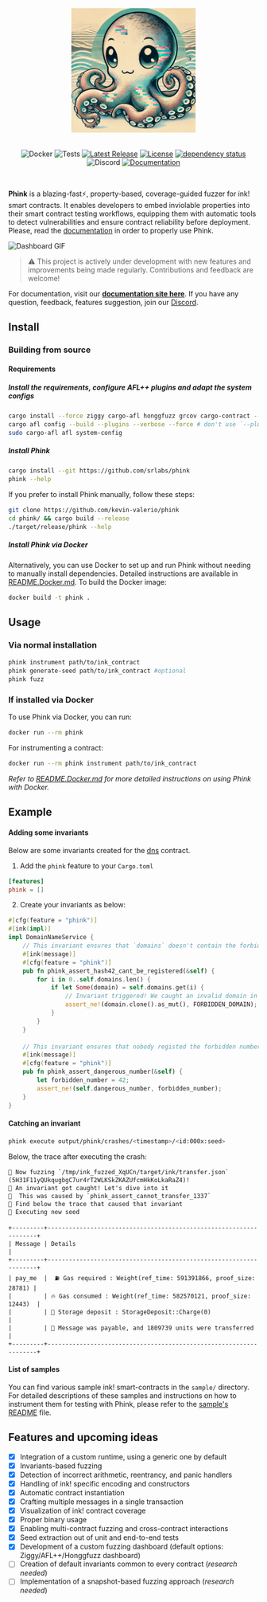 <div align="center">

<img src="https://raw.githubusercontent.com/srlabs/phink/refs/heads/main/assets/phink.png" alt="phink" width="250"/>
</br>
</br>


![Docker](https://github.com/srlabs/phink/actions/workflows/docker.yml/badge.svg)
![Tests](https://github.com/srlabs/phink/actions/workflows/rust.yml/badge.svg)
[![Latest Release](https://img.shields.io/crates/v/phink.svg)](https://crates.io/crates/phink)
[![License](https://img.shields.io/github/license/srlabs/phink)](https://github.com/srlabs/phink/blob/main/LICENSE)
[![dependency status](https://deps.rs/repo/github/srlabs/phink/status.svg)](https://deps.rs/repo/github/srlabs/phink)
![Discord](https://img.shields.io/discord/1276519988349374587?label=Discord)
[![Documentation](https://img.shields.io/badge/docs-latest-blue.svg)](https://srlabs.github.io/phink)

</div>
</br>

**Phink** is a blazing-fast⚡, property-based, coverage-guided fuzzer for ink! smart contracts. It enables developers to
embed inviolable properties into their smart contract testing workflows, equipping them with automatic tools to detect
vulnerabilities and ensure contract reliability before deployment. Please, read
the [documentation](https://srlabs.github.io/phink/) in order to properly
use Phink.

![Dashboard GIF](assets/dashboard.gif)


> ⚠️ This project is actively under development with new features and improvements being made regularly. Contributions
> and feedback are welcome!

For documentation, visit our [**documentation site here**](https://srlabs.github.io/phink/). If you have any question,
feedback, features suggestion, join our [Discord](https://discord.gg/gAahQMGE).

## Install

### Building from source

#### Requirements

##### Install the requirements, configure AFL++ plugins and adapt the system configs

```bash
cargo install --force ziggy cargo-afl honggfuzz grcov cargo-contract --locked 
cargo afl config --build --plugins --verbose --force # don't use `--plugins` if you're on macOS
sudo cargo-afl afl system-config
```

##### Install Phink

```bash
cargo install --git https://github.com/srlabs/phink
phink --help
```

If you prefer to install Phink manually, follow these steps:

```bash
git clone https://github.com/kevin-valerio/phink
cd phink/ && cargo build --release
./target/release/phink --help
```

##### Install Phink via Docker

Alternatively, you can use Docker to set up and run Phink without needing to manually install dependencies. Detailed
instructions are available in [README.Docker.md](README.Docker.md). To build the Docker image:

```bash
docker build -t phink .
```

## Usage

### Via normal installation

```bash
phink instrument path/to/ink_contract
phink generate-seed path/to/ink_contract #optional 
phink fuzz  
```  

### If installed via Docker

To use Phink via Docker, you can run:

```bash
docker run --rm phink
```

For instrumenting a contract:

```bash
docker run --rm phink instrument path/to/ink_contract
```

_Refer to [README.Docker.md](README.Docker.md) for more detailed instructions on using Phink with Docker._

## Example

#### Adding some invariants

Below are some invariants created for the [dns](https://github.com/kevin-valerio/phink/blob/main/sample/dns/lib.rs)
contract.

1. Add the `phink` feature to your `Cargo.toml`

```toml
[features]
phink = []
```

2. Create your invariants as below:

```rust
#[cfg(feature = "phink")]
#[ink(impl)]
impl DomainNameService {
    // This invariant ensures that `domains` doesn't contain the forbidden domain that nobody should regsiter 
    #[ink(message)]
    #[cfg(feature = "phink")]
    pub fn phink_assert_hash42_cant_be_registered(&self) {
        for i in 0..self.domains.len() {
            if let Some(domain) = self.domains.get(i) {
                // Invariant triggered! We caught an invalid domain in the storage...
                assert_ne!(domain.clone().as_mut(), FORBIDDEN_DOMAIN);
            }
        }
    }

    // This invariant ensures that nobody registed the forbidden number
    #[ink(message)]
    #[cfg(feature = "phink")]
    pub fn phink_assert_dangerous_number(&self) {
        let forbidden_number = 42;
        assert_ne!(self.dangerous_number, forbidden_number);
    }
}
```

#### Catching an invariant

```bash
phink execute output/phink/crashes/<timestamp>/<id:000x:seed>  
```

Below, the trace after executing the crash:

```
🚀 Now fuzzing `/tmp/ink_fuzzed_XqUCn/target/ink/transfer.json` (5H31F11yQUkqugbgC7ur4rT2WLKSkZKAZUfcmHkKoLkaRaZ4)!
🤯 An invariant got caught! Let's dive into it
🫵  This was caused by `phink_assert_cannot_transfer_1337`
🎉 Find below the trace that caused that invariant
🌱 Executing new seed

+---------+-------------------------------------------------------------------+
| Message | Details                                                           |
+---------+-------------------------------------------------------------------+
| pay_me  |  ⛽️ Gas required : Weight(ref_time: 591391866, proof_size: 28781) |
|         | 🔥 Gas consumed : Weight(ref_time: 582570121, proof_size: 12443)  |
|         | 💾 Storage deposit : StorageDeposit::Charge(0)                    |
|         | 💸 Message was payable, and 1809739 units were transferred        |
+---------+-------------------------------------------------------------------+
```

#### List of samples

You can find various sample ink! smart-contracts in the `sample/` directory. For detailed descriptions of these samples
and
instructions on how to instrument them for testing with Phink, please refer to the [sample's README](sample/README.md)
file.

## Features and upcoming ideas

- [x] Integration of a custom runtime, using a generic one by default
- [x] Invariants-based fuzzing
- [x] Detection of incorrect arithmetic, reentrancy, and panic handlers
- [x] Handling of ink! specific encoding and constructors
- [x] Automatic contract instantiation
- [x] Crafting multiple messages in a single transaction
- [x] Visualization of ink! contract coverage
- [x] Proper binary usage
- [x] Enabling multi-contract fuzzing and cross-contract interactions
- [x] Seed extraction out of unit and end-to-end tests
- [x] Development of a custom fuzzing dashboard (default options: Ziggy/AFL++/Honggfuzz dashboard)
- [ ] Creation of default invariants common to every contract  (_research needed_)
- [ ] Implementation of a snapshot-based fuzzing approach  (_research needed_)
